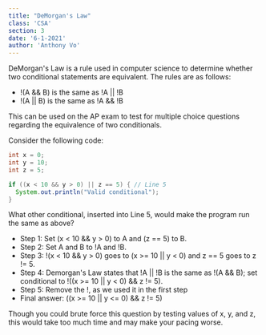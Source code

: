 ```yaml
---
title: "DeMorgan's Law"
class: 'CSA'
section: 3
date: '6-1-2021'
author: 'Anthony Vo'
---
```


DeMorgan's Law is a rule used in computer science to determine whether two conditional statements are equivalent. The rules are as follows:

- !(A && B) is the same as !A || !B
- !(A || B) is the same as !A && !B

This can be used on the AP exam to test for multiple choice questions regarding the equivalence of two conditionals. 

Consider the following code:
```Java
int x = 0;
int y = 10;
int z = 5;

if ((x < 10 && y > 0) || z == 5) { // Line 5
  System.out.println("Valid conditional");
}
```
What other conditional, inserted into Line 5, would make the program run the same as above?

- Step 1: Set (x < 10 && y > 0) to A and (z == 5) to B. 
- Step 2: Set A and B to !A and !B. 
- Step 3: !(x < 10 && y > 0) goes to (x >= 10 || y < 0) and z == 5 goes to z != 5. 
- Step 4: Demorgan's Law states that !A || !B is the same as !(A && B); set conditional to !((x >= 10 || y < 0) && z != 5). 
- Step 5: Remove the !, as we used it in the first step
- Final answer: ((x >= 10 || y <= 0) && z != 5) 

Though you could brute force this question by testing values of x, y, and z, this would take too much time and may make your pacing worse.
